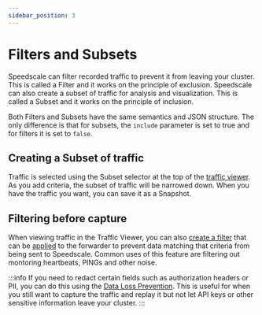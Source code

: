 ```yaml
---
sidebar_position: 3
---
```


# Filters and Subsets

Speedscale can filter recorded traffic to prevent it from leaving your cluster. This is called a Filter and it works on the principle of exclusion.
Speedscale can also create a subset of traffic for analysis and visualization. This is called a Subset and it works on the principle of inclusion.

Both Filters and Subsets have the same semantics and JSON structure. The only difference is that for subsets, the `include` parameter is set to true and for filters it is set to `false`.

## Creating a Subset of traffic

Traffic is selected using the Subset selector at the top of the [traffic viewer](https://app.speedscale.com/analyze). As you add criteria, the subset of traffic will be narrowed down. When you have the traffic you want, you can save it as a Snapshot.

## Filtering before capture

When viewing traffic in the Traffic Viewer, you can also [create a filter](../guides/creating-filters/index.md) that can be [applied](/guides/creating-filters/#apply-the-filter) to the forwarder to prevent data matching that criteria from being sent to Speedscale. Common uses of this feature are filtering out montoring heartbeats, PINGs and other noise.

:::info
If you need to redact certain fields such as authorization headers or PII, you can do this using the [Data Loss Prevention](../guides/dlp.md). This is useful for when you still want to capture the traffic and replay it but not let API keys or other sensitive information leave your cluster.
:::
